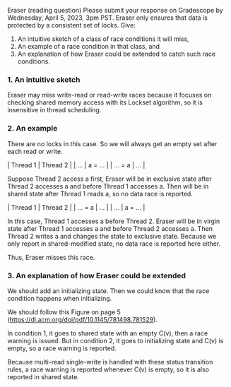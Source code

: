 Eraser (reading question)
Please submit your response on Gradescope by Wednesday, April 5, 2023, 3pm PST.
Eraser only ensures that data is protected by a consistent set of locks. Give:
1. An intuitive sketch of a class of race conditions it will miss,
2. An example of a race condition in that class, and
3. An explanation of how Eraser could be extended to catch such race conditions.

### 1. An intuitive sketch

Eraser may miss write-read or read-write races because it focuses on checking shared memory access with its Lockset algorithm, so it is insensitive in thread scheduling.

### 2. An example

There are no locks in this case. So we will always get an empty set after each read or write.

| Thread 1 | Thread 2 | 
|    ...   | a = ...  | 
|  ... = a |   ...    | 

Suppose Thread 2 access a first, Eraser will be in exclusive state after Thread 2 accesses a and before Thread 1 accesses a.
Then will be in shared state after Thread 1 reads a, so no data race is reported.

| Thread 1 | Thread 2 | 
|  ... = a |   ...    | 
|    ...   | a = ...  | 

In this case, Thread 1 accesses a before Thread 2.
Eraser will be in virgin state after Thread 1 accesses a and before Thread 2 accesses a.
Then Thread 2 writes a and changes the state to exclusive state.
Because we only report in shared-modified state, no data race is reported here either.

Thus, Eraser misses this race.

### 3. An explanation of how Eraser could be extended
We should add an initializing state. Then we could know that the race condition happens when initializing.

We should follow this Figure on page 5 (https://dl.acm.org/doi/pdf/10.1145/781498.781529).

In condition 1, it goes to shared state with an empty C(v), then a race warning is issued.
But in condition 2, it goes to initializing state and C(v) is empty, so a race warning is reported.

Because multi-read single-write is handled with these status transition rules, a race warning is reported whenever C(v) is empty, so it is also reported in shared state.